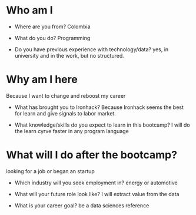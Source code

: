 # Who am I

* Where are you from?
Colombia

* What do you do?
Programming

* Do you have previous experience with technology/data?
yes, in university and in the work, but no structured.

# Why am I here
Because I want to change and reboost my career

* What has brought you to Ironhack?
Because Ironhack seems the best for learn and give signals to labor market.


* What knowledge/skills do you expect to learn in this bootcamp?
I will do the learn cyrve faster in any program language

# What will I do after the bootcamp?
looking for a job or began an startup

* Which industry will you seek employment in?
energy or automotive	

* What will your future role look like?
I will extract value from the data

* What is your career goal?
be a data sciences reference

